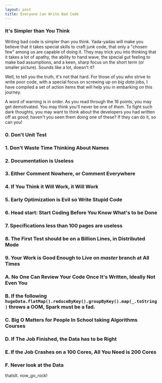 ```yaml
---
layout: post
title: Everyone Can Write Bad Code
---
```



### It's Simpler than You Think

Writing bad code is simpler than you think. Yada-yadas will make you believe that it takes special skills to craft junk code, that only a "chosen few" among us are capable of doing it. They may trick you into thinking that it takes a lot of apathy, the ability to hand wave, the special gut feeling to make bad assumptions, and a keen, sharp focus on the short term (or smaller picture). Sounds like a lot, doesn't it?

Well, to tell you the truth, it's not that hard. For those of you who strive to write poor code, with a special focus on screwing up on _big data_ jobs, I have compiled a set of action items that will help you in embarking on this journey. 

A word of warning is in order. As you read through the 16 points, you may get demotivated. You may think you'll never be one of _them_. To fight such dark thoughts, you may want to think about the developers you had written off as  _good_; haven't you seen them doing one of these? If they can do it, so can you!  



### 0. Don't Unit Test

### 1. Don't Waste Time Thinking About Names

### 2. Documentation is Useless

### 3. Either Comment Nowhere, or Comment Everywhere

### 4. If You Think it Will Work, it Will Work

### 5. Early Optimization is Evil so Write Stupid Code

### 6. Head start: Start Coding Before You Know What's to be Done

### 7. Specifications less than 100 pages are useless

### 8. The First Test should be on a Billion Lines, in Distributed Mode

### 9. Your Work is Good Enough to Live on _master_ branch at All Times

### A. No One Can Review Your Code Once It's Written, Ideally Not Even You

### B. If the following `hugeData.flatMap().reduceByKey().groupByKey().map(_.toString)` throws a OOM, Spark must be a fad.

### C. Big O Matters for People In School taking Algorithms Courses

### D. If The Job Finished, the Data has to be Right

### E. If the Job Crashes on a 100 Cores, All You Need is 200 Cores

### F. Never look at the Data


thatsIt. now_go_rock!
